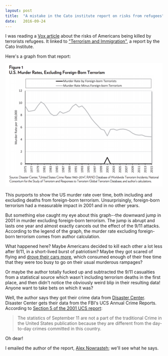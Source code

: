 ```yaml
---
layout: post
title:  "A mistake in the Cato institute report on risks from refugees"
date:   2016-09-24
---
```


I was reading a [Vox article](http://www.vox.com/2016/9/20/12986886/donald-trump-jr-terrorist-skittles-wrong) about the risks of Americans being killed by terrorists refugees. It linked to ["Terrorism and Immigration"](http://object.cato.org/sites/cato.org/files/pubs/pdf/pa798_1_1.pdf), a report by the Cato Institute.

Here's a graph from that report:

![Graph of murder rates over time](/img/cato_graph.png)

This purports to show the US murder rate over time, both including and excluding deaths from foreign-born terrorism. Unsurprisingly, foreign-born terrorism had a measurable impact in 2001 and in no other years.

But something else caught my eye about this graph--the downward jump in 2001 in murder excluding foreign-born terrorism. The jump is abrupt and lasts one year and almost exactly cancels out the effect of the 9/11 attacks. According to the legend of the graph, the murder rate excluding foreign-born terrorism comes from author calculation.

What happened here? Maybe Americans decided to kill each other a lot less after 9/11, in a short-lived burst of patriotism? Maybe they got scared of flying and [drove their cars more](http://www.americanscientist.org/issues/pub/flying-and-driving-after-the-september-11-attacks), which consumed enough of their free time that they were too busy to go on their usual murderous rampages?

Or maybe the author totally fucked up and subtracted the 9/11 casualties from a statistical source which wasn't including terrorism deaths in the first place, and then didn't notice the obviously weird blip in their resulting data! Anyone want to take bets on which it was?

Well, the author says they got their crime data from [Disaster Center](http://www.disastercenter.com/crime/uscrime.htm). Disaster Center gets their data from the FBI's UCS Annual Crime Reports. According to [Section 5 of the 2001 UCS report](https://ucr.fbi.gov/crime-in-the-u.s/2001/01sec5.pdf):

> The statistics of September 11 are not a part of the traditional Crime in the United States publication because they are different from the day-to-day crimes committed in this country.

Oh dear!

I emailed the author of the report, [Alex Nowrasteh](http://www.cato.org/people/alex-nowrasteh); we'll see what he says.
